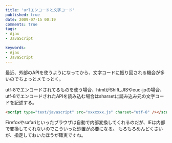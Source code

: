 ```yaml
---
title: 'urlエンコードと文字コード'
published: true
date: 2009-07-15 00:19
comments: true
tags:
- Ajax
- JavaScript

keywords:
- Ajax
- JavaScript
---
```

最近、外部のAPIを使うようになってから、文字コードに振り回される機会が多いのでちょっとメモっとく。


utf-8でエンコードされてるものを使う場合、htmlがShift_JISやeuc-jpの場合、utf-8でエンコードされたAPIを読み込む場合はsharsetに読み込み元の文字コードを記述する。




```html
<script type="text/javascript" src="xxxxxxx.js" charset="utf-8" /></script>
```



Firefoxやsafariといったブラウザは自動で内部変換してくれるのだが、IEは内部で変換してくれないのでこういった処置が必要になる。
もろもろめんどくさいが、指定しておいたほうが確実ですね。